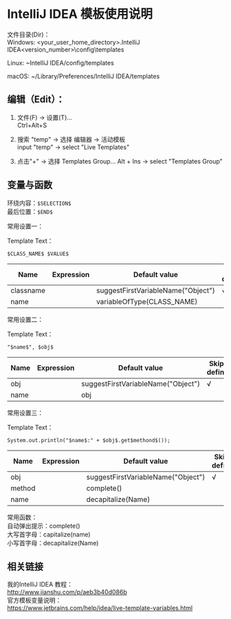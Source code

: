 # IntelliJ IDEA 模板使用说明
文件目录(Dir)：  
Windows: <your_user_home_directory>\.IntelliJ IDEA<version_number>\config\templates 

Linux: ~IntelliJ IDEA<version>/config/templates  

macOS: ~/Library/Preferences/IntelliJ IDEA<version>/templates  



## 编辑（Edit）：
1. 文件(F) -> 设置(T)...  
   Ctrl+Alt+S  

2. 搜索 "temp" -> 选择 编辑器 -> 活动模板  
   input "temp" -> select "Live Templates"

3. 点击"+" -> 选择 Templates Group...
   Alt + Ins -> select "Templates Group"




## 变量与函数

环绕内容：`$SELECTION$`  
最后位置：`$END$` 



常用设置一：  

Template Text：  

```
$CLASS_NAME$ $VALUE$
```
| Name      | Expression | Default value                      | Skip if defined |
| --------- | ---------- | ---------------------------------- | --------------- |
| classname |            | suggestFirstVariableName("Object") | √               |
| name      |            | variableOfType(CLASS_NAME)         |                 |



常用设置二：  

Template Text：  

```
"$name$", $obj$
```
| Name | Expression | Default value                      | Skip if defined |
| ---- | ---------- | ---------------------------------- | --------------- |
| obj  |            | suggestFirstVariableName("Object") | √               |
| name |            | obj                                |                 |



常用设置三：  

Template Text：  
```
System.out.println("$name$:" + $obj$.get$methond$());
```
| Name   | Expression | Default value                      | Skip if defined |
| ------ | ---------- | ---------------------------------- | --------------- |
| obj    |            | suggestFirstVariableName("Object") | √               |
| method |            | complete()                         |                 |
| name   |            | decapitalize(Name)                 |                 |



常用函数：  
自动弹出提示：complete()  
大写首字母：capitalize(name)  
小写首字母：decapitalize(Name)  



## 相关链接
我的IntelliJ IDEA 教程：  
http://www.jianshu.com/p/aeb3b40d086b  
官方模板变量说明：  
https://www.jetbrains.com/help/idea/live-template-variables.html  